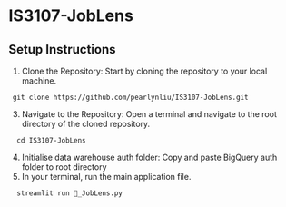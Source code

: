 # IS3107-JobLens
## Setup Instructions
1. Clone the Repository: Start by cloning the repository to your local machine.
```
 git clone https://github.com/pearlynliu/IS3107-JobLens.git
```
3. Navigate to the Repository: Open a terminal and navigate to the root directory of the cloned repository.
```
  cd IS3107-JobLens
```
4. Initialise data warehouse auth folder: Copy and paste BigQuery auth folder to root directory
5. In your terminal, run the main application file.
```
  streamlit run 🤖_JobLens.py
```
